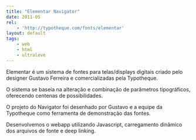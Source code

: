 ```yaml
---
title: "Elementar Navigator"
date: 2011-05
rel:
	- 'http://typotheque.com/fonts/elementar'
layout: default
tags:
	- web
	- html
	- ultraleve
---
```


Elementar é um sistema de fontes para telas/displays digitais criado pelo designer Gustavo Ferreira e comercializadas pela Typotheque.

O sistema se baseia na alteração e combinação de parâmetros tipográficos, oferecendo centenas de possibilidades.

O projeto do Navigator foi desenhado por Gustavo e a equipe da Typotheque como ferramenta de demonstração das fontes.

Desenvolvemos o webapp utilizando Javascript, carregamento dinâmico dos arquivos de fonte e deep linking.